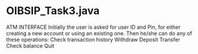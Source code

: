 # OIBSIP_Task3.java
ATM INTERFACE
Initially the user is asked for user ID and Pin, for either creating a new account or using an existing one.
Then he/she can do any of these operations:
Check transaction history
Withdraw
Deposit
Transfer
Check balance
Quit

